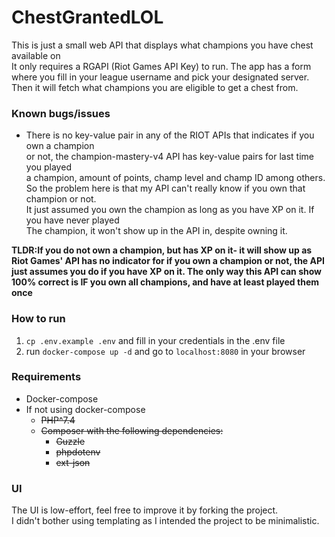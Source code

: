 # ChestGrantedLOL

This is just a small web API that displays what champions you have chest available on \
It only requires a RGAPI (Riot Games API Key) to run. The app has a form where you fill in your league username 
and pick your designated server. Then it will fetch what champions you are eligible 
to get a chest from.


### Known bugs/issues
*  There is no key-value pair in any of the RIOT APIs that indicates if you own a champion \
   or not, the champion-mastery-v4 API has key-value pairs for last time you played \
   a champion, amount of points, champ level and champ ID among others. \
   So the problem here is that my API can't really know if you own that champion or not. \
   It just assumed you own the champion as long as you have XP on it. If you have never played \
   The champion, it won't show up in the API in, despite owning it.
   
**TLDR:If you do not own a champion, but has XP on it- it will show up as Riot Games' API has no indicator for if you own a champion or not,
the API just assumes you do if you have XP on it. The only way this API can show 100% correct is IF you own all champions, 
and have at least played them once**
   

### How to run
1. `cp .env.example .env` and fill in your credentials in the .env file
2. run `docker-compose up -d` and go to  `localhost:8080` in your browser

### Requirements
* Docker-compose
* If not using docker-compose
    * ~~PHP^7.4~~ 
    * ~~Composer with the following dependencies:~~
        * ~~Guzzle~~
        * ~~phpdotenv~~
        * ~~ext-json~~
    
### UI
The UI is low-effort, feel free to improve it by forking the project. \
I didn't bother using templating as I intended the project to be minimalistic.
